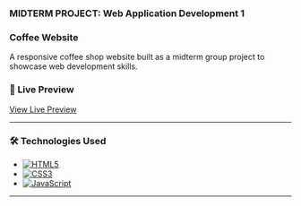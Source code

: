 ### MIDTERM PROJECT: Web Application Development 1

### **Coffee Website**

A responsive coffee shop website built as a midterm group project to showcase web development skills.

### 🔗 Live Preview
[View Live Preview](https://htmlpreview.github.io/?https://raw.githubusercontent.com/DDBSchool/Group-6--RWD-WAD-1st-Sem-Midterm-Project--S.Y-2025-2026/main/index.html)

<hr>

### 🛠️ Technologies Used
- [![HTML5](https://img.shields.io/badge/HTML5-E34F26?style=plastic&logo=html5&logoColor=white)](https://developer.mozilla.org/en-US/docs/Web/HTML)
- [![CSS3](https://img.shields.io/badge/CSS3-1572B6?style=plastic&logo=css3&logoColor=white)](https://developer.mozilla.org/en-US/docs/Web/CSS)
- [![JavaScript](https://img.shields.io/badge/JavaScript-323330?style=plastic&logo=javascript&logoColor=F7DF1E)](https://developer.mozilla.org/en-US/docs/Web/JavaScript)

<hr>